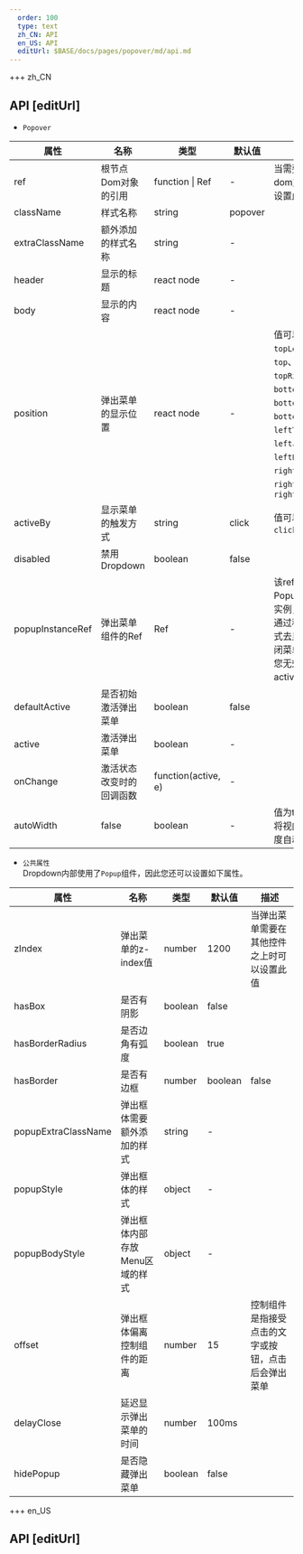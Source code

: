 ```yaml
---   
  order: 100
  type: text
  zh_CN: API
  en_US: API
  editUrl: $BASE/docs/pages/popover/md/api.md
---      
```


+++  zh_CN
## API [editUrl]    

- <Code>Popover</Code>

| 属性 | 名称 | 类型 | 默认值 | 描述 |
| --- | --- | --- | --- | --- |
| ref | 根节点Dom对象的引用 | function \| Ref | - | 当需要获取到dom对象时可设置此属性 |
| className | 样式名称 | string | popover |  |
| extraClassName | 额外添加的样式名称 | string | - |  |
| header | 显示的标题 | react node | - |  |
| body | 显示的内容 | react node | - |  |
| position | 弹出菜单的显示位置 | react node | - | 值可以是: <Code>topLeft</Code>、<Code>top</Code>、<Code>topRight</Code>、 <Code>bottomLeft</Code>、<Code>bottom</Code>、<Code>bottomRight</Code>、<Code>leftTop</Code>、<Code>left</Code>、<Code>leftBottom</Code>、<Code>rightTop</Code>、<Code>right</Code>、<Code>rightBottom</Code>  |
| activeBy | 显示菜单的触发方式 | string | click | 值可以是: <Code>click</Code>, <Code>hover</Code> |
| disabled | 禁用Dropdown | boolean | false |  |
| popupInstanceRef | 弹出菜单组件的Ref | Ref | - | 该ref指向了Popup组件的实例， 允许你通过程序的方式去显示或关闭菜单。而且您无效设置active属性  |
| defaultActive | 是否初始激活弹出菜单 | boolean | false |   |
| active | 激活弹出菜单  | boolean | - |   |
| onChange | 激活状态改变时的回调函数 | function(active, e) | - |   |
| autoWidth | false | boolean | - | 值为true时，将视内容的宽度自动调整  |


- <Code>公共属性</Code>   
  Dropdown内部使用了<Code>Popup</Code>组件，因此您还可以设置如下属性。


| 属性 | 名称 | 类型 | 默认值 | 描述 |
| --- | --- | --- | --- | --- |
| zIndex | 弹出菜单的z-index值 | number | 1200 | 当弹出菜单需要在其他控件之上时可以设置此值 |
| hasBox | 是否有阴影 | boolean | false |  |
| hasBorderRadius | 是否边角有弧度 | boolean | true |  |
| hasBorder | 是否有边框 | number | boolean | false |
| popupExtraClassName | 弹出框体需要额外添加的样式 | string | - |  |
| popupStyle | 弹出框体的样式 | object | - |  |
| popupBodyStyle | 弹出框体内部存放Menu区域的样式 | object | - |  |
| offset | 弹出框体偏离控制组件的距离 | number | 15 | 控制组件是指接受点击的文字或按钮，点击后会弹出菜单 |
| delayClose | 延迟显示弹出菜单的时间 | number | 100ms |  |
| hidePopup | 是否隐藏弹出菜单 | boolean | false |  |

+++ en_US
## API [editUrl]     

